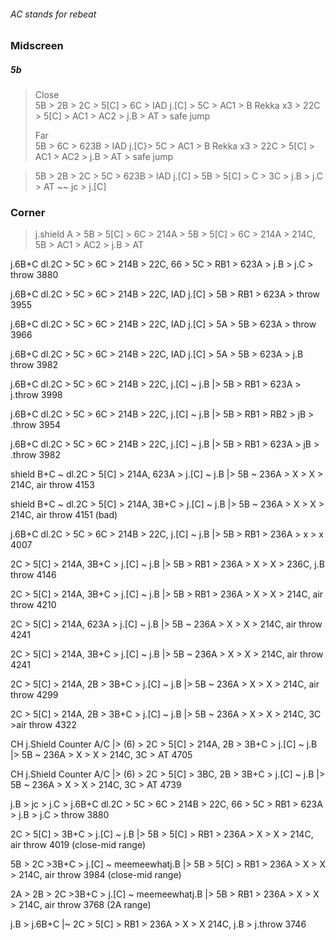 ###### AC stands for rebeat


### Midscreen

##### 5b

> Close \
> 5B > 2B > 2C > 5[C] > 6C > IAD j.[C] >   5C > AC1  >  B Rekka x3  > 22C > 5[C] > AC1 > AC2 > j.B > AT >  safe jump
>
> Far \
> 5B > 6C > 623B > IAD j.[C}>   5C > AC1  >  B Rekka x3  > 22C > 5[C] > AC1 > AC2 > j.B > AT >  safe jump

> 5B > 2B > 2C > 5C > 623B > IAD j.[C] > 5B > 5[C] > C > 3C > j.B > j.C > AT ~~ jc > j.[C]


### Corner

> j.shield A > 5B > 5[C] > 6C > 214A > 5B > 5[C] > 6C > 214A > 214C, 5B > AC1 > AC2 > j.B > AT









j.6B+C dl.2C > 5C > 6C > 214B > 22C, 66 > 5C > RB1 > 623A > j.B > j.C > throw 3880

j.6B+C dl.2C > 5C > 6C > 214B > 22C, IAD j.[C] > 5B > RB1 > 623A > throw 3955

j.6B+C dl.2C > 5C > 6C > 214B > 22C, IAD j.[C] > 5A > 5B > 623A > throw 3966

j.6B+C dl.2C > 5C > 6C > 214B > 22C, IAD j.[C] > 5A > 5B > 623A > j.B throw 3982

j.6B+C dl.2C > 5C > 6C > 214B > 22C, j.[C] ~ j.B |> 5B > RB1 > 623A > j.throw 3998

j.6B+C dl.2C > 5C > 6C > 214B > 22C, j.[C] ~ j.B |> 5B > RB1 > RB2 > jB > .throw 3954

j.6B+C dl.2C > 5C > 6C > 214B > 22C, j.[C] ~ j.B |> 5B > RB1 > 623A > jB > .throw 3982

shield B+C ~ dl.2C > 5[C] > 214A, 623A > j.[C] ~ j.B |> 5B ~ 236A > X  > X > 214C, air throw 4153

shield B+C ~ dl.2C > 5[C] > 214A, 3B+C > j.[C] ~ j.B |> 5B ~ 236A > X  > X > 214C, air throw 4151 (bad)

[comment]: <> (j.6B+C dl.2C > 5C > 6C > 214B > 22C, j.[C] ~ j.B |> 5B > 5C > RB1 > 623A > jB > .throw)

[comment]: <> (j.6B+C dl.2C > 5C > 6C > 214B > 22C, j.[C] ~ j.B |> 5B > 5C > RB1 > 623B > jB > .throw)

[comment]: <> (j.6B+C dl.2C > 5C > 6C > 214B > 22C, j.[C] ~ j.B |> 5B > 5C > RB1 > 623B  > .throw)

j.6B+C dl.2C > 5C > 6C > 214B > 22C, j.[C] ~ j.B |> 5B > RB1 > 236A > x > x 4007

2C > 5[C] > 214A, 3B+C > j.[C] ~ j.B |> 5B > RB1 > 236A > X  > X > 236C, j.B throw 4146

2C > 5[C] > 214A, 3B+C > j.[C] ~ j.B |> 5B > RB1 > 236A > X  > X > 214C, air throw 4210

2C > 5[C] > 214A, 623A > j.[C] ~ j.B |> 5B ~ 236A > X  > X > 214C, air throw 4241

2C > 5[C] > 214A, 3B+C > j.[C] ~ j.B |> 5B ~ 236A > X  > X > 214C, air throw 4241

2C > 5[C] > 214A, 2B > 3B+C > j.[C] ~ j.B |> 5B ~ 236A > X  > X > 214C, air throw 4299

2C > 5[C] > 214A, 2B > 3B+C > j.[C] ~ j.B |> 5B ~ 236A > X  > X > 214C, 3C >air throw 4322

CH j.Shield Counter A/C |> (6) > 2C > 5[C] > 214A, 2B > 3B+C > j.[C] ~ j.B |> 5B ~ 236A > X  > X > 214C, 3C > AT 4705

CH j.Shield Counter A/C |> (6) > 2C > 5[C] > 3BC, 2B > 3B+C > j.[C] ~ j.B |> 5B ~ 236A > X  > X > 214C, 3C > AT 4739

[comment]: <> ( IAD > j.B ~ j.A > 2A > 2C > 3A+B  > j.[C] ~ j.B > |> 5B > RB1 > 236A > X  > X > 214C, air throw  ?? idk)


j.B > jc > j.C > j.6B+C dl.2C > 5C > 6C > 214B > 22C, 66 > 5C > RB1 > 623A > j.B > j.C > throw 3880

2C > 5[C] > 3B+C > j.[C] ~ j.B |> 5B > 5[C] > RB1 > 236A > X  > X > 214C, air throw 4019 (close-mid range)

5B > 2C >3B+C > j.[C] ~ meemeewhatj.B |> 5B > 5[C] > RB1 > 236A > X  > X > 214C, air throw 3984 (close-mid range)

2A > 2B > 2C >3B+C > j.[C] ~ meemeewhatj.B |> 5B > RB1 > 236A > X  > X > 214C, air throw 3768 (2A range)

j.B > j.6B+C |~ 2C > 5[C] > RB1 > 236A > X > X 214C, j.B > j.throw 3746